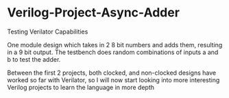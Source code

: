 # Verilog-Project-Async-Adder
Testing Verilator Capabilities

One module design which takes in 2 8 bit numbers and adds them, resulting in a 9 bit output. The testbench does random combinations of inputs a and b to test the 
adder.

Between the first 2 projects, both clocked, and non-clocked designs have worked so far with Verilator, so I will now start looking into more interesting 
Verilog projects to learn the language in more depth
